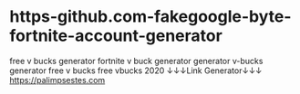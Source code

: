 # https-github.com-fakegoogle-byte-fortnite-account-generator
free v bucks generator fortnite v buck generator generator v-bucks generator free v bucks free vbucks 2020   ↓↓↓Link Generator↓↓↓ https://palimpsestes.com
